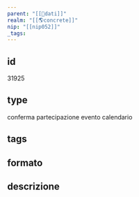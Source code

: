 ```yaml
---
parent: "[[💾dati]]"
realm: "[[🌎concrete]]"
nip: "[[nip052]]"
_tags:
---
```

## id
31925
## type
conferma partecipazione evento calendario
## tags
## formato

## descrizione

